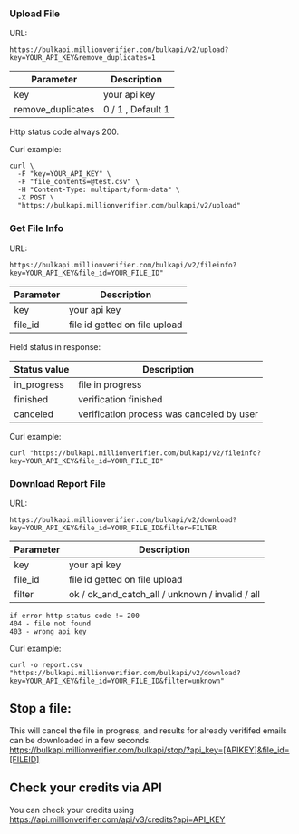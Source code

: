 ### Upload File



URL:
```
https://bulkapi.millionverifier.com/bulkapi/v2/upload?key=YOUR_API_KEY&remove_duplicates=1
```

Parameter         | Description
----------------- | -------------
key               | your api key
remove_duplicates | 0 / 1 , Default 1


Http status code always 200.


Curl example:
```
curl \
  -F "key=YOUR_API_KEY" \
  -F "file_contents=@test.csv" \
  -H "Content-Type: multipart/form-data" \
  -X POST \
  "https://bulkapi.millionverifier.com/bulkapi/v2/upload"
```


### Get File Info

URL:
```
https://bulkapi.millionverifier.com/bulkapi/v2/fileinfo?key=YOUR_API_KEY&file_id=YOUR_FILE_ID"
```


Parameter  | Description
---------- | -------------
key        | your api key
file_id    | file id getted on file upload


Field status in response:

Status value | Description
------------ | -------------
in_progress  | file in progress
finished     | verification finished
canceled     | verification process was canceled by user


Curl example:
```
curl "https://bulkapi.millionverifier.com/bulkapi/v2/fileinfo?key=YOUR_API_KEY&file_id=YOUR_FILE_ID"
```


### Download Report File

URL:
```
https://bulkapi.millionverifier.com/bulkapi/v2/download?key=YOUR_API_KEY&file_id=YOUR_FILE_ID&filter=FILTER
```


Parameter  | Description
---------- | -------------
key        | your api key
file_id    | file id getted on file upload
filter     | ok / ok_and_catch_all / unknown / invalid / all 


    if error http status code != 200
    404 - file not found
    403 - wrong api key


Curl example:
```
curl -o report.csv "https://bulkapi.millionverifier.com/bulkapi/v2/download?key=YOUR_API_KEY&file_id=YOUR_FILE_ID&filter=unknown"
```

## Stop a file: 
This will cancel the file in progress, and results for already verififed emails can be downloaded in a few seconds.
https://bulkapi.millionverifier.com/bulkapi/stop/?api_key=[APIKEY]&file_id=[FILEID]

## Check your credits via API
You can check your credits using https://api.millionverifier.com/api/v3/credits?api=API_KEY

